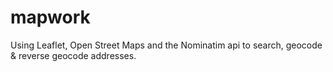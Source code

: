 # mapwork
Using Leaflet, Open Street Maps and the Nominatim api to search, geocode &amp; reverse geocode addresses.

